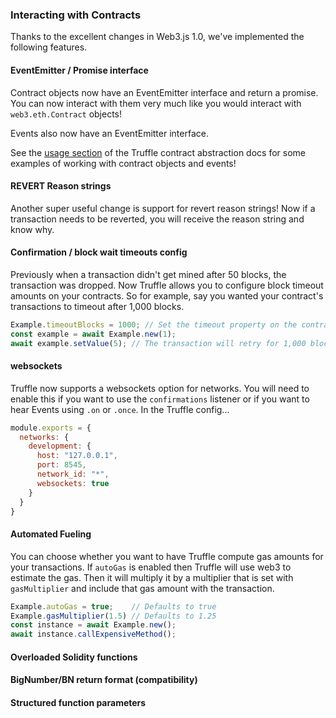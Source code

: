 ### Interacting with Contracts

Thanks to the excellent changes in Web3.js 1.0,
we've implemented the following features.

#### EventEmitter / Promise interface
Contract objects now have an EventEmitter interface and return a promise.  You can now interact with them very much like you would interact with `web3.eth.Contract` objects!

Events also now have an EventEmitter interface.

See the [usage section](https://truffleframework.com/docs/truffle/reference/contract-abstractions#usage) of the Truffle contract abstraction docs for some examples of working with contract objects and events!

#### REVERT Reason strings
Another super useful change is support for revert reason strings!  Now if a transaction needs to be reverted, you will receive the reason string and know why.

#### Confirmation / block wait timeouts config
Previously when a transaction didn't get mined after 50 blocks, the transaction was dropped.  Now Truffle allows you to configure block timeout amounts on your contracts.
So for example, say you wanted your contract's transactions to timeout after 1,000 blocks.
```javascript
Example.timeoutBlocks = 1000; // Set the timeout property on the contract abstraction
const example = await Example.new(1);
await example.setValue(5); // The transaction will retry for 1,000 blocks
```

#### websockets
Truffle now supports a websockets option for networks.  You will need to enable this if you want to use the `confirmations` listener or if you want to hear Events using `.on` or `.once`.
In the Truffle config...
```javascript
module.exports = {
  networks: {
    development: {
      host: "127.0.0.1",
      port: 8545,
      network_id: "*",
      websockets: true
    }
  }
}
```

#### Automated Fueling
You can choose whether you want to have Truffle compute gas amounts for your transactions.  If `autoGas` is enabled then Truffle will use web3 to estimate the gas.  Then it will multiply it by a multiplier that is set with `gasMultiplier` and include that gas amount with the transaction.
```javascript
Example.autoGas = true;    // Defaults to true
Example.gasMultiplier(1.5) // Defaults to 1.25
const instance = await Example.new();
await instance.callExpensiveMethod();
```

#### Overloaded Solidity functions

#### BigNumber/BN return format (compatibility)

#### Structured function parameters
